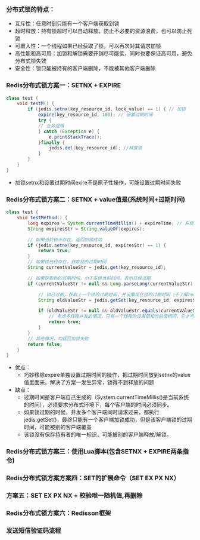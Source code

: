 ### 分布式锁的特点：
- 互斥性：任意时刻只能有一个客户端获取到锁
- 超时释放：持有锁超时可以自动释放，防止不必要的资源浪费，也可以防止死锁
- 可重入性：一个线程如果已经获取了锁，可以再次对其请求加锁
- 高性能和高可用：加锁和解锁需要开销尽可能低，同时也要保证高可用，避免分布式锁失效
- 安全性：锁只能被持有的客户端删除，不能被其他客户端删除

### Redis分布式锁方案一：SETNX + EXPIRE
```java
class test {
    void testM() {
        if (jedis.setnx(key_resource_id, lock_value) == 1) { // 加锁
            expire(key_resource_id, 100); // 设置过期时间
            try {
            // 业务逻辑
            } catch (Exception e) {
                e.printStackTrace();
            }finally {
                jedis.del(key_resource_id); //释放锁
            }
        }     
    }
}
```
- 加锁setnx和设置过期时间exire不是原子性操作，可能设置过期时间失败

### Redis分布式锁方案二：SETNX + value值是(系统时间+过期时间)
```java
class test {
    void testMethod() {
        long expires = System.currentTimeMillis() + expireTime; // 系统时间+设置的过期时间
        String expiresStr = String.valueOf(expires);

        // 如果当前锁不存在，返回加锁成功
        if (jedis.setnx(key_resource_id, expiresStr) == 1) {
            return true;
        }
        // 如果锁已经存在，获取锁的过期时间
        String currentValueStr = jedis.get(key_resource_id);

        // 如果获取到的过期时间，小于系统当前时间，表示已经过期
        if (currentValueStr != null && Long.parseLong(currentValueStr) < System.currentTimeMillis()) {

            // 锁已过期，获取上一个锁的过期时间，并设置现在锁的过期时间（不了解redis的getSet命令的小伙伴，可以去官网看下哈）
            String oldValueStr = jedis.getSet(key_resource_id, expiresStr);

            if (oldValueStr != null && oldValueStr.equals(currentValueStr)) {
                // 考虑多线程并发的情况，只有一个线程的设置值和当前值相同，它才可以加锁
                return true;
            }
        }
        // 其他情况，均返回加锁失败
        return false;
    }
}
```
- 优点：
  - 巧妙移除expire单独设置过期时间的操作，把过期时间放到setnx的value值里面来。解决了方案一发生异常，锁得不到释放的问题
- 缺点：
  - 过期时间是客户端自己生成的（System.currentTimeMillis()是当前系统的时间），必须要求分布式环境下，每个客户端的时间必须同步。
  - 如果锁过期的时候，并发多个客户端同时请求过来，都执行jedis.getSet()，最终只能有一个客户端加锁成功，但是该客户端锁的过期时间，可能被别的客户端覆盖
  - 该锁没有保存持有者的唯一标识，可能被别的客户端释放/解锁。

### Redis分布式锁方案三：使用Lua脚本(包含SETNX + EXPIRE两条指令)

### Redis分布式锁方案方案四：SET的扩展命令（SET EX PX NX）

### 方案五：SET EX PX NX + 校验唯一随机值,再删除

### Redis分布式锁方案六：Redisson框架

### 发送短信验证码流程